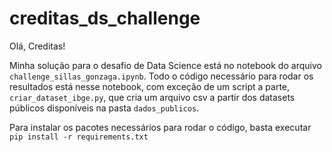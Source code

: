 # creditas_ds_challenge

Olá, Creditas!

Minha solução para o desafio de Data Science está no notebook do arquivo `challenge_sillas_gonzaga.ipynb`. Todo o código necessário para rodar os resultados está nesse notebook, com exceção de um script a parte, `criar_dataset_ibge.py`, que cria um arquivo csv a partir dos datasets públicos disponíveis na pasta `dados_publicos`.

Para instalar os pacotes necessários para rodar o código, basta executar `pip install -r requirements.txt`